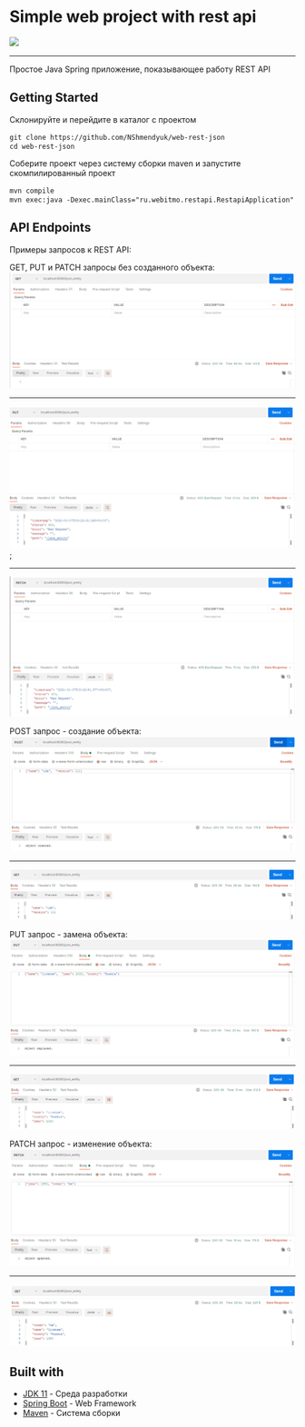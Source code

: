 # Simple web project with rest api

![](https://github.com/Nshmendyuk/web-rest-json/workflows/Java%20CI/badge.svg)
___
Простое Java Spring приложение, показывающее работу REST API
## Getting Started
Склонируйте и перейдите в каталог с проектом

    git clone https://github.com/NShmendyuk/web-rest-json
    cd web-rest-json

Соберите проект через систему сборки maven и запустите скомпилированный проект

    mvn compile
    mvn exec:java -Dexec.mainClass="ru.webitmo.restapi.RestapiApplication"

## API Endpoints
Примеры запросов к REST API:

GET, PUT и PATCH запросы без созданного объекта:
![GET noentity](https://github.com/NShmendyuk/web-rest-json/blob/develop/img/noentity/postman_GET_noentity.png)

___
![PUT noentity](https://github.com/NShmendyuk/web-rest-json/blob/develop/img/noentity/postman_PUT_noentity.png);

___
![PATCH noentity](https://github.com/NShmendyuk/web-rest-json/blob/develop/img/noentity/postman_PATCH_noentity.png)

POST запрос - создание объекта:
![POST](https://github.com/NShmendyuk/web-rest-json/blob/develop/img/created/postman_POST_created.png)
___
![GET created](https://github.com/NShmendyuk/web-rest-json/blob/develop/img/created/postman_GET_created.png)

PUT запрос - замена объекта:
![PUT](https://github.com/NShmendyuk/web-rest-json/blob/develop/img/replaced/postman_PUT_replaced.png)
___
![GET replaced](https://github.com/NShmendyuk/web-rest-json/blob/develop/img/replaced/postman_GET_replaced.png)

PATCH запрос - изменение объекта:
![PATCH](https://github.com/NShmendyuk/web-rest-json/blob/develop/img/updated/postman_PATCH_updated.png)
___
![GET updated](https://github.com/NShmendyuk/web-rest-json/blob/develop/img/updated/postman_GET_updated.png)

## Built with
 - [JDK 11](https://www.oracle.com/ru/java/technologies/javase-jdk11-downloads.html) - Среда разработки
 - [Spring Boot](https://spring.io/projects/spring-boot) - Web Framework
 - [Maven](https://maven.apache.org/download.cgi) - Система сборки
